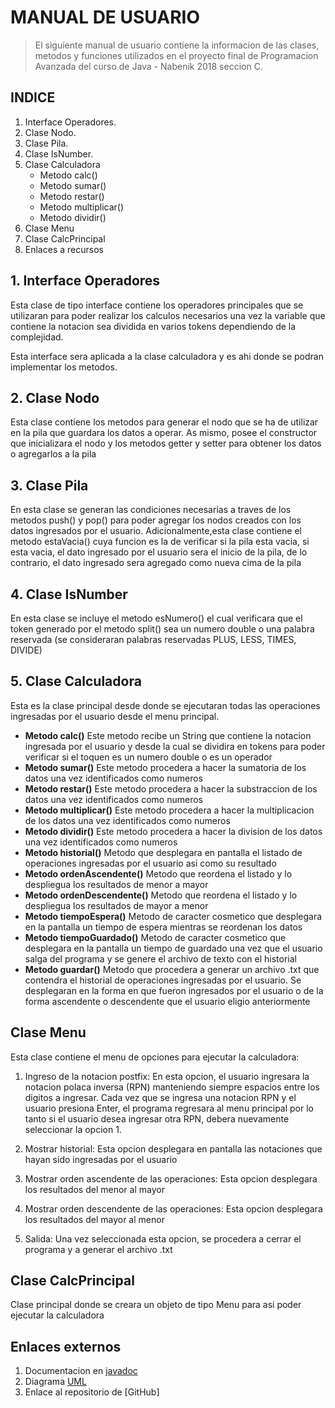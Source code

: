 # MANUAL DE USUARIO
> El siguiente manual de usuario contiene la informacion de las clases, metodos y funciones utilizados en el proyecto final de Programacion Avanzada del curso de Java - Nabenik 2018 seccion C.
## INDICE
1. Interface Operadores.
2. Clase Nodo.
3. Clase Pila.
4. Clase IsNumber.
5. Clase Calculadora
    * Metodo calc()
    * Metodo sumar()
    * Metodo restar()
    * Metodo multiplicar()
    * Metodo dividir()
6. Clase Menu
7. Clase CalcPrincipal
8. Enlaces a recursos

## 1. Interface Operadores
Esta clase de tipo interface contiene los operadores principales que se utilizaran para poder realizar los calculos necesarios una vez la variable que contiene la notacion sea dividida en varios tokens dependiendo de la complejidad.

Esta interface sera aplicada a la clase calculadora y es ahi donde se podran implementar los metodos.

## 2. Clase Nodo

Esta clase contiene los metodos para generar el nodo que se ha de utilizar en la pila que guardara los datos a operar. As mismo, posee el constructor que inicializara el nodo y los metodos getter y setter para obtener los datos o agregarlos a la pila

## 3. Clase Pila

En esta clase se generan las condiciones necesarias a traves de los metodos push() y pop() para poder agregar los nodos creados con los datos ingresados por el usuario. Adicionalmente,esta clase contiene el metodo estaVacia() cuya funcion es la de verificar si la pila esta vacia, si esta vacia, el dato ingresado por el usuario sera el inicio de la pila, de lo contrario, el dato ingresado sera agregado como nueva cima de la pila

## 4. Clase IsNumber
En esta clase se incluye el metodo esNumero() el cual verificara que el token generado por el metodo split() sea un numero double o una palabra reservada (se consideraran palabras reservadas PLUS, LESS, TIMES, DIVIDE)

## 5. Clase Calculadora
Esta es la clase principal desde donde se ejecutaran todas las operaciones ingresadas por el usuario desde el menu principal.
* __Metodo calc()__
Este metodo recibe un String que contiene la notacion ingresada por el usuario y desde la cual se dividira en tokens para poder verificar si el toquen es un numero double o es un operador
* __Metodo sumar()__
Este metodo procedera a hacer la sumatoria de los datos una vez identificados como numeros
* __Metodo restar()__
Este metodo procedera a hacer la substraccion de los datos una vez identificados como numeros
* __Metodo multiplicar()__
Este metodo procedera a hacer la multiplicacion de los datos una vez identificados como numeros
* __Metodo dividir()__
Este metodo procedera a hacer la division de los datos una vez identificados como numeros
* __Metodo historial()__
Metodo que desplegara en pantalla el listado de operaciones ingresadas por el usuario asi como su resultado
* __Metodo ordenAscendente()__
Metodo que reordena el listado y lo despliegua los resultados de menor a mayor
* __Metodo ordenDescendente()__
Metodo que reordena el listado y lo despliegua los resultados de mayor a menor
* __Metodo tiempoEspera()__
Metodo de caracter cosmetico que desplegara en la pantalla un tiempo de espera mientras se reordenan los datos
* __Metodo tiempoGuardado()__
Metodo de caracter cosmetico que desplegara en la pantalla un tiempo de guardado una vez que el usuario salga del programa y se genere el archivo de texto con el historial
* __Metodo guardar()__
Metodo que procedera a generar un archivo .txt que contendra el historial de operaciones ingresadas por el usuario. Se desplegaran en la forma en que fueron ingresados por el usuario o de la forma ascendente o descendente que el usuario eligio anteriormente

## Clase Menu
Esta clase contiene el menu de opciones para ejecutar la calculadora:
1. Ingreso de la notacion postfix: En esta opcion, el usuario ingresara la notacion polaca inversa (RPN) manteniendo siempre espacios entre los digitos a ingresar. Cada vez que se ingresa una notacion RPN y el usuario presiona Enter, el programa regresara al menu principal por lo tanto si el usuario desea ingresar otra RPN, debera nuevamente seleccionar la opcion 1.

2. Mostrar historial: Esta opcion desplegara en pantalla las notaciones que hayan sido ingresadas por el usuario
3. Mostrar orden ascendente de las operaciones: Esta opcion desplegara los resultados del menor al mayor
4. Mostrar orden descendente de las operaciones: Esta opcion desplegara los resultados del mayor al menor
5. Salida: Una vez seleccionada esta opcion, se procedera a cerrar el programa y a generar el archivo .txt

## Clase CalcPrincipal
Clase principal donde se creara un objeto de tipo Menu para asi poder ejecutar la calculadora

## Enlaces externos

1. Documentacion en [javadoc](https://github.com/secaidastudio/ProyectoFinal/tree/master/secaidaStudio/dist/javadoc) 
2. Diagrama [UML](https://drive.google.com/file/d/12g0jrZHN3NraNEtpvnwNdmPKEHpVoqMy/view?usp=sharing)
3. Enlace al repositorio de [GitHub]
 
